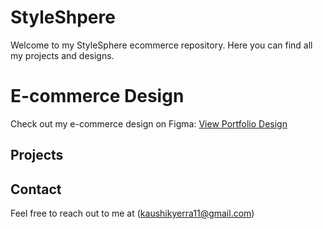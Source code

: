 # StyleShpere

Welcome to my StyleSphere ecommerce repository. Here you can find all my projects and designs.

# E-commerce Design

Check out my e-commerce design on Figma: [View Portfolio Design](https://www.figma.com/design/OeRHxOpbjDcuMVSECjH1YA/StyleSphere?node-id=0-1&t=JjphOnEwQAIpcIJq-1)

## Projects
## Contact
Feel free to reach out to me at (kaushikyerra11@gmail.com)
